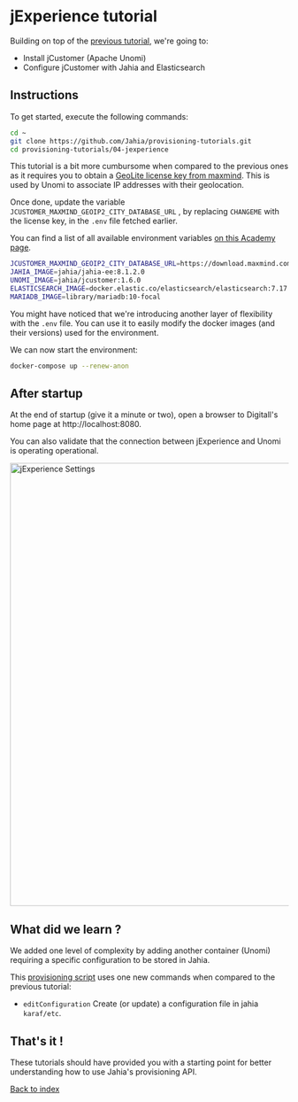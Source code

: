 # jExperience tutorial

Building on top of the [previous tutorial](../03-augmented-search), we're going to:

* Install jCustomer (Apache Unomi)
* Configure jCustomer with Jahia and Elasticsearch

## Instructions

To get started, execute the following commands:

```bash
cd ~
git clone https://github.com/Jahia/provisioning-tutorials.git
cd provisioning-tutorials/04-jexperience
```

This tutorial is a bit more cumbursome when compared to the previous ones as it requires you to obtain a [GeoLite license key from maxmind]( https://dev.maxmind.com/geoip/geoip2/geolite2/). This is used by Unomi to associate IP addresses with their geolocation.

Once done, update the variable `JCUSTOMER_MAXMIND_GEOIP2_CITY_DATABASE_URL` , by replacing `CHANGEME` with the license key, in the `.env` file fetched earlier.

You can find a list of all available environment variables [on this Academy page](https://academy.jahia.com/documentation/system-administrator/dev-ops/docker/using-jcustomer-docker-image).

```bash
JCUSTOMER_MAXMIND_GEOIP2_CITY_DATABASE_URL=https://download.maxmind.com/app/geoip_download?edition_id=GeoLite2-City&license_key=CHANGEME&suffix=tar.gz
JAHIA_IMAGE=jahia/jahia-ee:8.1.2.0
UNOMI_IMAGE=jahia/jcustomer:1.6.0
ELASTICSEARCH_IMAGE=docker.elastic.co/elasticsearch/elasticsearch:7.17.1
MARIADB_IMAGE=library/mariadb:10-focal
```

You might have noticed that we're introducing another layer of flexibility with the `.env` file. You can use it to easily modify the docker images (and their versions) used for the environment. 

We can now start the environment:
```bash
docker-compose up --renew-anon
```

## After startup

At the end of startup (give it a minute or two), open a browser to Digitall's home page at http://localhost:8080.

You can also validate that the connection between jExperience and Unomi is operating operational.

<img width="800" alt="jExperience Settings" src="https://user-images.githubusercontent.com/5667028/113959331-a8827800-97f0-11eb-815c-0cff08874484.png">


## What did we learn ?

We added one level of complexity by adding another container (Unomi) requiring a specific configuration to be stored in Jahia.

This [provisioning script](./provisioning.yaml) uses one new commands when compared to the previous tutorial:

* `editConfiguration` Create (or update) a configuration file in jahia `karaf/etc`.

## That's it !

These tutorials should have provided you with a starting point for better understanding how to use Jahia's provisioning API.

[Back to index](https://github.com/Jahia/provisioning-tutorials/)
